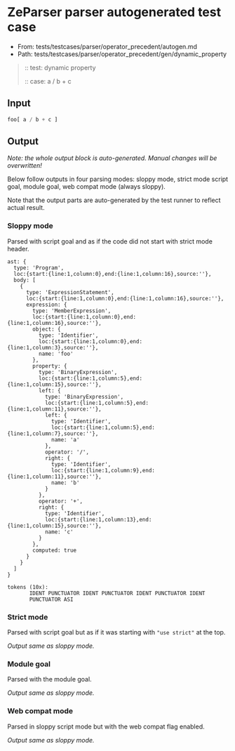 # ZeParser parser autogenerated test case

- From: tests/testcases/parser/operator_precedent/autogen.md
- Path: tests/testcases/parser/operator_precedent/gen/dynamic_property

> :: test: dynamic property
>
> :: case: a / b + c

## Input


`````js
foo[ a / b + c ]
`````

## Output

_Note: the whole output block is auto-generated. Manual changes will be overwritten!_

Below follow outputs in four parsing modes: sloppy mode, strict mode script goal, module goal, web compat mode (always sloppy).

Note that the output parts are auto-generated by the test runner to reflect actual result.

### Sloppy mode

Parsed with script goal and as if the code did not start with strict mode header.

`````
ast: {
  type: 'Program',
  loc:{start:{line:1,column:0},end:{line:1,column:16},source:''},
  body: [
    {
      type: 'ExpressionStatement',
      loc:{start:{line:1,column:0},end:{line:1,column:16},source:''},
      expression: {
        type: 'MemberExpression',
        loc:{start:{line:1,column:0},end:{line:1,column:16},source:''},
        object: {
          type: 'Identifier',
          loc:{start:{line:1,column:0},end:{line:1,column:3},source:''},
          name: 'foo'
        },
        property: {
          type: 'BinaryExpression',
          loc:{start:{line:1,column:5},end:{line:1,column:15},source:''},
          left: {
            type: 'BinaryExpression',
            loc:{start:{line:1,column:5},end:{line:1,column:11},source:''},
            left: {
              type: 'Identifier',
              loc:{start:{line:1,column:5},end:{line:1,column:7},source:''},
              name: 'a'
            },
            operator: '/',
            right: {
              type: 'Identifier',
              loc:{start:{line:1,column:9},end:{line:1,column:11},source:''},
              name: 'b'
            }
          },
          operator: '+',
          right: {
            type: 'Identifier',
            loc:{start:{line:1,column:13},end:{line:1,column:15},source:''},
            name: 'c'
          }
        },
        computed: true
      }
    }
  ]
}

tokens (10x):
       IDENT PUNCTUATOR IDENT PUNCTUATOR IDENT PUNCTUATOR IDENT
       PUNCTUATOR ASI
`````

### Strict mode

Parsed with script goal but as if it was starting with `"use strict"` at the top.

_Output same as sloppy mode._

### Module goal

Parsed with the module goal.

_Output same as sloppy mode._

### Web compat mode

Parsed in sloppy script mode but with the web compat flag enabled.

_Output same as sloppy mode._
